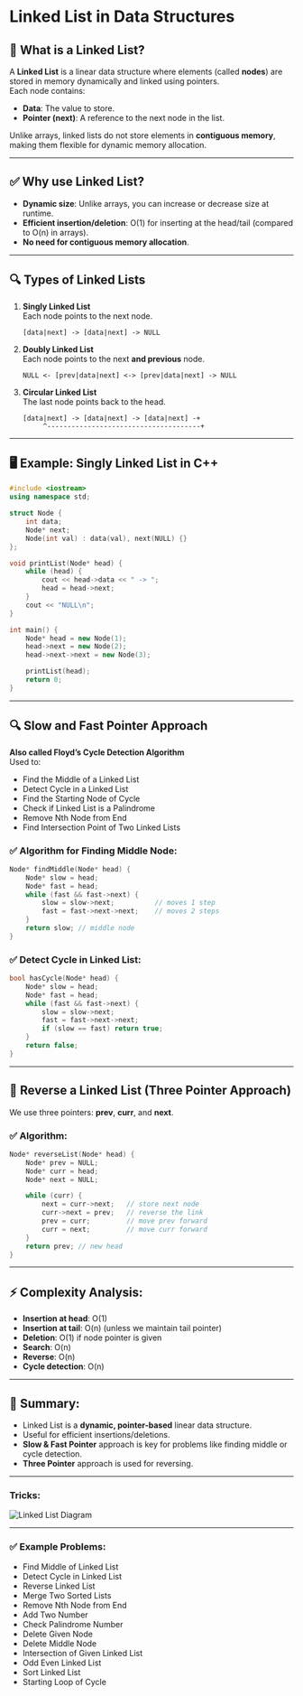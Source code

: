 # Linked List in Data Structures

## 📌 What is a Linked List?
A **Linked List** is a linear data structure where elements (called **nodes**) are stored in memory dynamically and linked using pointers.  
Each node contains:
- **Data**: The value to store.
- **Pointer (next)**: A reference to the next node in the list.

Unlike arrays, linked lists do not store elements in **contiguous memory**, making them flexible for dynamic memory allocation.

---

## ✅ Why use Linked List?
- **Dynamic size**: Unlike arrays, you can increase or decrease size at runtime.
- **Efficient insertion/deletion**: O(1) for inserting at the head/tail (compared to O(n) in arrays).
- **No need for contiguous memory allocation**.

---

## 🔍 Types of Linked Lists
1. **Singly Linked List**  
   Each node points to the next node.
   ```
   [data|next] -> [data|next] -> NULL
   ```

2. **Doubly Linked List**  
   Each node points to the next **and previous** node.
   ```
   NULL <- [prev|data|next] <-> [prev|data|next] -> NULL
   ```

3. **Circular Linked List**  
   The last node points back to the head.
   ```
   [data|next] -> [data|next] -> [data|next] -+
        ^--------------------------------------+
   ```

---

## 🖥 Example: Singly Linked List in C++
```cpp
#include <iostream>
using namespace std;

struct Node {
    int data;
    Node* next;
    Node(int val) : data(val), next(NULL) {}
};

void printList(Node* head) {
    while (head) {
        cout << head->data << " -> ";
        head = head->next;
    }
    cout << "NULL\n";
}

int main() {
    Node* head = new Node(1);
    head->next = new Node(2);
    head->next->next = new Node(3);

    printList(head);
    return 0;
}
```

---

## 🔍 Slow and Fast Pointer Approach
**Also called Floyd’s Cycle Detection Algorithm**  
Used to:
- Find the Middle of a Linked List
- Detect Cycle in a Linked List
- Find the Starting Node of Cycle
- Check if Linked List is a Palindrome
- Remove Nth Node from End
- Find Intersection Point of Two Linked Lists


### ✅ Algorithm for Finding Middle Node:
```cpp
Node* findMiddle(Node* head) {
    Node* slow = head;
    Node* fast = head;
    while (fast && fast->next) {
        slow = slow->next;          // moves 1 step
        fast = fast->next->next;    // moves 2 steps
    }
    return slow; // middle node
}
```

### ✅ Detect Cycle in Linked List:
```cpp
bool hasCycle(Node* head) {
    Node* slow = head;
    Node* fast = head;
    while (fast && fast->next) {
        slow = slow->next;
        fast = fast->next->next;
        if (slow == fast) return true;
    }
    return false;
}
```

---

## 🔄 Reverse a Linked List (Three Pointer Approach)
We use three pointers: **prev**, **curr**, and **next**.

### ✅ Algorithm:
```cpp
Node* reverseList(Node* head) {
    Node* prev = NULL;
    Node* curr = head;
    Node* next = NULL;

    while (curr) {
        next = curr->next;   // store next node
        curr->next = prev;   // reverse the link
        prev = curr;         // move prev forward
        curr = next;         // move curr forward
    }
    return prev; // new head
}
```

---

## ⚡ Complexity Analysis:
- **Insertion at head**: O(1)
- **Insertion at tail**: O(n) (unless we maintain tail pointer)
- **Deletion**: O(1) if node pointer is given
- **Search**: O(n)
- **Reverse**: O(n)
- **Cycle detection**: O(n)

---

## 📌 Summary:
- Linked List is a **dynamic, pointer-based** linear data structure.
- Useful for efficient insertions/deletions.
- **Slow & Fast Pointer** approach is key for problems like finding middle or cycle detection.
- **Three Pointer** approach is used for reversing.

---

###  Tricks:

![Linked List Diagram](images.png)

---

### ✅ Example Problems:
- Find Middle of Linked List
- Detect Cycle in Linked List
- Reverse Linked List
- Merge Two Sorted Lists
- Remove Nth Node from End
- Add Two Number
- Check Palindrome Number
- Delete Given Node
- Delete Middle Node
- Intersection of Given Linked List
- Odd Even Linked List
- Sort Linked List
- Starting Loop of Cycle

